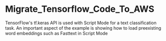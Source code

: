 # Migrate_Tensorflow_Code_To_AWS
TensorFlow's tf.keras API is used with Script Mode for a text classification task. An important aspect of the example is showing how to load preexisting word embeddings such as Fasttext in Script Mode
